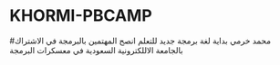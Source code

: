 # KHORMI-PBCAMP
#محمد خرمي بداية لغة برمجة جديد للتعلم انصح  المهتمين بالبرمجة في الاشتراك بالجامعة الاللكترونية السعودية في معسكرات البرمجة
